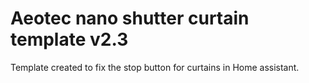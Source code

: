 # Aeotec nano shutter curtain template v2.3

Template created to fix the stop button for curtains in Home assistant.